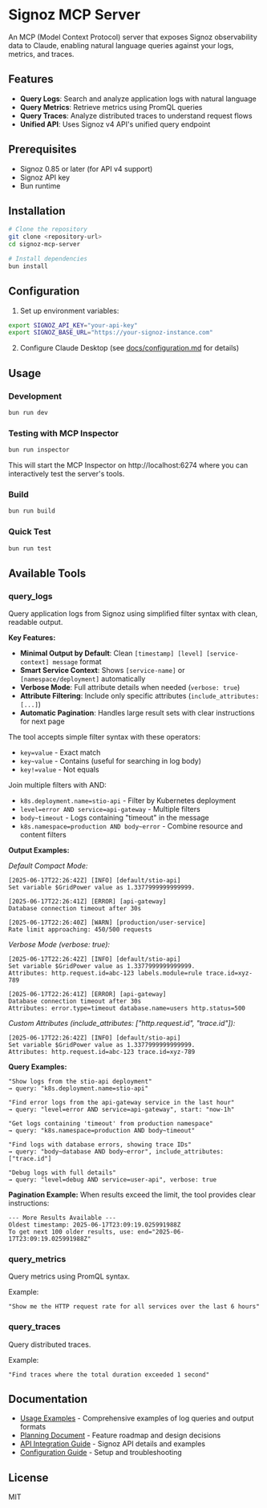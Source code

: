 # Signoz MCP Server

An MCP (Model Context Protocol) server that exposes Signoz observability data to Claude, enabling natural language queries against your logs, metrics, and traces.

## Features

- **Query Logs**: Search and analyze application logs with natural language
- **Query Metrics**: Retrieve metrics using PromQL queries
- **Query Traces**: Analyze distributed traces to understand request flows
- **Unified API**: Uses Signoz v4 API's unified query endpoint

## Prerequisites

- Signoz 0.85 or later (for API v4 support)
- Signoz API key
- Bun runtime

## Installation

```bash
# Clone the repository
git clone <repository-url>
cd signoz-mcp-server

# Install dependencies
bun install
```

## Configuration

1. Set up environment variables:
```bash
export SIGNOZ_API_KEY="your-api-key"
export SIGNOZ_BASE_URL="https://your-signoz-instance.com"
```

2. Configure Claude Desktop (see [docs/configuration.md](docs/configuration.md) for details)

## Usage

### Development
```bash
bun run dev
```

### Testing with MCP Inspector
```bash
bun run inspector
```
This will start the MCP Inspector on http://localhost:6274 where you can interactively test the server's tools.

### Build
```bash
bun run build
```

### Quick Test
```bash
bun run test
```

## Available Tools

### query_logs
Query application logs from Signoz using simplified filter syntax with clean, readable output.

**Key Features:**
- **Minimal Output by Default**: Clean `[timestamp] [level] [service-context] message` format
- **Smart Service Context**: Shows `[service-name]` or `[namespace/deployment]` automatically
- **Verbose Mode**: Full attribute details when needed (`verbose: true`)
- **Attribute Filtering**: Include only specific attributes (`include_attributes: [...]`)
- **Automatic Pagination**: Handles large result sets with clear instructions for next page

The tool accepts simple filter syntax with these operators:
- `key=value` - Exact match
- `key~value` - Contains (useful for searching in log body)
- `key!=value` - Not equals

Join multiple filters with AND:
- `k8s.deployment.name=stio-api` - Filter by Kubernetes deployment
- `level=error AND service=api-gateway` - Multiple filters
- `body~timeout` - Logs containing "timeout" in the message
- `k8s.namespace=production AND body~error` - Combine resource and content filters

**Output Examples:**

*Default Compact Mode:*
```
[2025-06-17T22:26:42Z] [INFO] [default/stio-api]
Set variable $GridPower value as 1.3377999999999999.

[2025-06-17T22:26:41Z] [ERROR] [api-gateway]
Database connection timeout after 30s

[2025-06-17T22:26:40Z] [WARN] [production/user-service]
Rate limit approaching: 450/500 requests
```

*Verbose Mode (verbose: true):*
```
[2025-06-17T22:26:42Z] [INFO] [default/stio-api]
Set variable $GridPower value as 1.3377999999999999.
Attributes: http.request.id=abc-123 labels.module=rule trace.id=xyz-789

[2025-06-17T22:26:41Z] [ERROR] [api-gateway]
Database connection timeout after 30s
Attributes: error.type=timeout database.name=users http.status=500
```

*Custom Attributes (include_attributes: ["http.request.id", "trace.id"]):*
```
[2025-06-17T22:26:42Z] [INFO] [default/stio-api]
Set variable $GridPower value as 1.3377999999999999.
Attributes: http.request.id=abc-123 trace.id=xyz-789
```

**Query Examples:**
```
"Show logs from the stio-api deployment"
→ query: "k8s.deployment.name=stio-api"

"Find error logs from the api-gateway service in the last hour"
→ query: "level=error AND service=api-gateway", start: "now-1h"

"Get logs containing 'timeout' from production namespace"
→ query: "k8s.namespace=production AND body~timeout"

"Find logs with database errors, showing trace IDs"
→ query: "body~database AND body~error", include_attributes: ["trace.id"]

"Debug logs with full details"
→ query: "level=debug AND service=user-api", verbose: true
```

**Pagination Example:**
When results exceed the limit, the tool provides clear instructions:
```
--- More Results Available ---
Oldest timestamp: 2025-06-17T23:09:19.025991988Z
To get next 100 older results, use: end="2025-06-17T23:09:19.025991988Z"
```

### query_metrics
Query metrics using PromQL syntax.

Example:
```
"Show me the HTTP request rate for all services over the last 6 hours"
```

### query_traces
Query distributed traces.

Example:
```
"Find traces where the total duration exceeded 1 second"
```

## Documentation

- [Usage Examples](docs/usage-examples.md) - Comprehensive examples of log queries and output formats
- [Planning Document](docs/planning.md) - Feature roadmap and design decisions
- [API Integration Guide](docs/api-integration.md) - Signoz API details and examples
- [Configuration Guide](docs/configuration.md) - Setup and troubleshooting

## License

MIT
